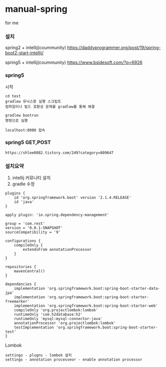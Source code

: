 # manual-spring
for me

### 설치
spring2 + intellij(coummunity)
https://daddyprogrammer.org/post/19/spring-boot2-start-intellij/

spring5 + intellij(coummunity)
https://www.bsidesoft.com/?p=6926

### spring5
시작
```
cd test
gradlew 유닉스용 실행 스크립트
컴파일이나 빌드 호환성 문제를 gradlew를 통해 해결

gradlew bootrun
명령으로 실행

localhost:8080 접속
```

### spring5 GET,POST
```
https://shlee0882.tistory.com/249?category=809647
```

### 설치요약
1. intellij 커뮤니티 설치
2. gradle 수정
```
plugins {
    id 'org.springframework.boot' version '2.1.4.RELEASE'
    id 'java'
}
 
apply plugin: 'io.spring.dependency-management'
 
group = 'com.rest'
version = '0.0.1-SNAPSHOT'
sourceCompatibility = '9'
 
configurations {
    compileOnly {
        extendsFrom annotationProcessor
    }
}
 
repositories {
    mavenCentral()
}
 
dependencies {
    implementation 'org.springframework.boot:spring-boot-starter-data-jpa'
    implementation 'org.springframework.boot:spring-boot-starter-freemarker'
    implementation 'org.springframework.boot:spring-boot-starter-web'
    compileOnly 'org.projectlombok:lombok'
    runtimeOnly 'com.h2database:h2'
    runtimeOnly 'mysql:mysql-connector-java'
    annotationProcessor 'org.projectlombok:lombok'
    testImplementation 'org.springframework.boot:spring-boot-starter-test'
}
```

Lombok
```
settings - plugns - lombok 설치
settings - annotation processeor - enable annotation processor
```
